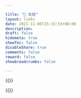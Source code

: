 ```yaml
---

title: "🤝 友链"
layout: links
date: 2021-11-06T15:15:53+08:00
description:
draft: false
hidemeta: true
showToc: false
disableShare: true
comments: false
reward: false
showbreadcrumbs: false

---
```


{{<friend name="抬头看云" url="https://blog.lkanyun.com/" logo="https://blog.lkanyun.com/images/avatar.jpg" word="强者自救，圣者渡人。">}}

{{<friend name="EchoTail" url="https://echo-tail.github.io/Echo-Tail/" logo="https://echo-tail.github.io/Echo-Tail/images/avatar.png" word="">}}

